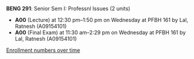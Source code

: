 **BENG 291**: Senior Sem I: Professnl Issues (2 units)

- **A00** (Lecture) at 12:30 pm–1:50 pm on Wednesday at PFBH 161 by Lal, Ratnesh (A09154101)
- **A00** (Final Exam) at 11:30 am–2:29 pm on Wednesday at PFBH 161 by Lal, Ratnesh (A09154101)

[Enrollment numbers over time](./BENG291.tsv)
